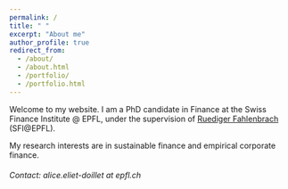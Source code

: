 ```yaml
---
permalink: /
title: " "
excerpt: "About me"
author_profile: true
redirect_from: 
  - /about/
  - /about.html
  - /portfolio/
  - /portfolio.html
---
```


Welcome to my website. I am a PhD candidate in Finance at the Swiss Finance Institute @ EPFL, under the supervision of [Ruediger Fahlenbrach](https://www.sfi.ch/fr/people/ruediger-fahlenbrach) (SFI@EPFL). <br>

My research interests are in sustainable finance and empirical corporate finance.

###### Contact: alice.eliet-doillet at epfl.ch